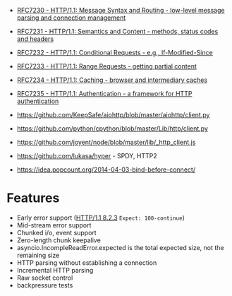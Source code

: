 
* [RFC7230 - HTTP/1.1: Message Syntax and Routing - low-level message parsing and connection management](http://tools.ietf.org/html/rfc7230)
* [RFC7231 - HTTP/1.1: Semantics and Content - methods, status codes and headers](http://tools.ietf.org/html/rfc7231)
* [RFC7232 - HTTP/1.1: Conditional Requests - e.g., If-Modified-Since](http://tools.ietf.org/html/rfc7232)
* [RFC7233 - HTTP/1.1: Range Requests - getting partial content](http://tools.ietf.org/html/rfc7233)
* [RFC7234 - HTTP/1.1: Caching - browser and intermediary caches](http://tools.ietf.org/html/rfc7234)
* [RFC7235 - HTTP/1.1: Authentication - a framework for HTTP authentication](http://tools.ietf.org/html/rfc7235)

* https://github.com/KeepSafe/aiohttp/blob/master/aiohttp/client.py
* https://github.com/python/cpython/blob/master/Lib/http/client.py
* https://github.com/joyent/node/blob/master/lib/_http_client.js
* https://github.com/lukasa/hyper - SPDY, HTTP2
* https://idea.popcount.org/2014-04-03-bind-before-connect/

# Features
* Early error support ([HTTP/1.1 8.2.3](http://www.w3.org/Protocols/rfc2616/rfc2616-sec8.html#sec8.2.3) `Expect: 100-continue`)
* Mid-stream error support
* Chunked i/o, event support
* Zero-length chunk keepalive
* asyncio.IncompleReadError.expected is the total expected size, not the remaining size
* HTTP parsing without establishing a connection
* Incremental HTTP parsing
* Raw socket control
* backpressure tests
